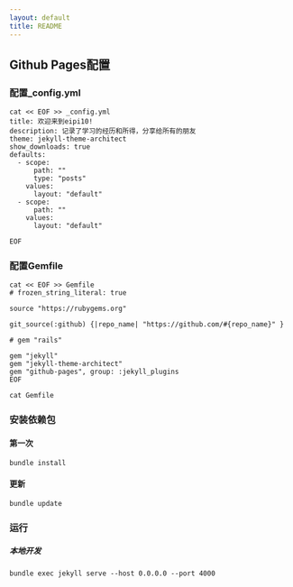 ```yaml
---
layout: default
title: README
---
```


## Github Pages配置

### 配置_config.yml

~~~
cat << EOF >> _config.yml
title: 欢迎来到eipi10!
description: 记录了学习的经历和所得，分享给所有的朋友
theme: jekyll-theme-architect
show_downloads: true
defaults:
  - scope:
      path: ""
      type: "posts"
    values:
      layout: "default"
  - scope:
      path: ""
    values:
      layout: "default"
      
EOF
~~~

### 配置Gemfile

~~~
cat << EOF >> Gemfile
# frozen_string_literal: true

source "https://rubygems.org"

git_source(:github) {|repo_name| "https://github.com/#{repo_name}" }

# gem "rails"

gem "jekyll"
gem "jekyll-theme-architect"
gem "github-pages", group: :jekyll_plugins
EOF

cat Gemfile
~~~

### 安装依赖包

#### 第一次

~~~
bundle install
~~~

#### 更新

~~~
bundle update
~~~



### 运行

##### 本地开发

~~~
bundle exec jekyll serve --host 0.0.0.0 --port 4000
~~~



